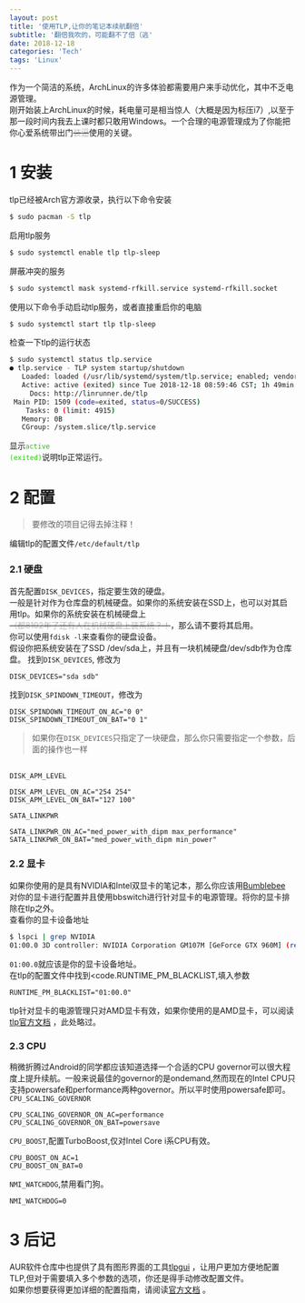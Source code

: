 ```yaml
---
layout: post
title: '使用TLP,让你的笔记本续航翻倍'
subtitle: '翻倍我吹的，可能翻不了倍（逃'
date: 2018-12-18
categories: 'Tech'
tags: 'Linux'
---
```

作为一个简洁的系统，ArchLinux的许多体验都需要用户来手动优化，其中不乏电源管理。  
刚开始装上ArchLinux的时候，耗电量可是相当惊人（大概是因为标压i7）,以至于那一段时间内我去上课时都只敢用Windows。一个合理的电源管理成为了你能把你心爱系统带出门~~<nobr style="color: #b6b6b6">装逼</nobr>~~使用的关键。

# 1 安装
tlp已经被Arch官方源收录，执行以下命令安装
~~~bash
$ sudo pacman -S tlp
~~~
启用tlp服务
~~~bash
$ sudo systemctl enable tlp tlp-sleep
~~~
屏蔽冲突的服务
~~~bash
$ sudo systemctl mask systemd-rfkill.service systemd-rfkill.socket
~~~
使用以下命令手动启动tlp服务，或者直接重启你的电脑
~~~bash
$ sudo systemctl start tlp tlp-sleep
~~~
检查一下tlp的运行状态
~~~bash
$ sudo systemctl status tlp.service
● tlp.service - TLP system startup/shutdown
   Loaded: loaded (/usr/lib/systemd/system/tlp.service; enabled; vendor preset: disabled)
   Active: active (exited) since Tue 2018-12-18 08:59:46 CST; 1h 49min ago
     Docs: http://linrunner.de/tlp
 Main PID: 1509 (code=exited, status=0/SUCCESS)
    Tasks: 0 (limit: 4915)
   Memory: 0B
   CGroup: /system.slice/tlp.service
~~~
显示<code style="color: #1ecb00">active (exited)</code>说明tlp正常运行。

# 2 配置

>要修改的项目记得去掉注释！

编辑tlp的配置文件<code>/etc/default/tlp</code>
### 2.1 硬盘
首先配置<code>DISK_DEVICES</code>，指定要生效的硬盘。  
一般是针对作为仓库盘的机械硬盘。如果你的系统安装在SSD上，也可以对其启用tlp。如果你的系统安装在机械硬盘上~~<nobr style="color: #b6b6b6">（都8102年了还有人在机械硬盘上装系统？！</nobr>~~，那么请不要将其启用。  
你可以使用<code>fdisk -l</code>来查看你的硬盘设备。  
假设你把系统安装在了SSD /dev/sda上，并且有一块机械硬盘/dev/sdb作为仓库盘。
找到<code>DISK_DEVICES</code>,
修改为
~~~text
DISK_DEVICES="sda sdb"
~~~

找到<code>DISK_SPINDOWN_TIMEOUT</code>，修改为
~~~text
DISK_SPINDOWN_TIMEOUT_ON_AC="0 0"
DISK_SPINDOWN_TIMEOUT_ON_BAT="0 1"
~~~
>如果你在<code>DISK_DEVICES</code>只指定了一块硬盘，那么你只需要指定一个参数，后面的操作也一样


<br><code>DISK_APM_LEVEL</code>
~~~text
DISK_APM_LEVEL_ON_AC="254 254"
DISK_APM_LEVEL_ON_BAT="127 100"
~~~

<code>SATA_LINKPWR</code>
~~~text
SATA_LINKPWR_ON_AC="med_power_with_dipm max_performance"
SATA_LINKPWR_ON_BAT="med_power_with_dipm min_power"
~~~

### 2.2 显卡
如果你使用的是具有NVIDIA和Intel双显卡的笔记本，那么你应该用[Bumblebee](https://wiki.archlinux.org/index.php/bumblebee) 对你的显卡进行配置并且使用bbswitch进行针对显卡的电源管理。将你的显卡排除在tlp之外。  
查看你的显卡设备地址
~~~bash
$ lspci | grep NVIDIA
01:00.0 3D controller: NVIDIA Corporation GM107M [GeForce GTX 960M] (rev a2)
~~~
<code>01:00.0</code>就应该是你的显卡设备地址。  
在tlp的配置文件中找到<code.RUNTIME_PM_BLACKLIST</code>,填入参数
~~~text
RUNTIME_PM_BLACKLIST="01:00.0"
~~~
tlp针对显卡的电源管理只对AMD显卡有效，如果你使用的是AMD显卡，可以阅读[tlp官方文档](https://linrunner.de/en/tlp/docs/tlp-configuration.html#graphics) ，此处略过。

### 2.3 CPU
稍微折腾过Android的同学都应该知道选择一个合适的CPU governor可以很大程度上提升续航。一般来说最佳的governor的是ondemand,然而现在的Intel CPU只支持powersafe和performance两种governor。所以平时使用powersafe即可。  
<code>CPU_SCALING_GOVERNOR</code>
~~~text
CPU_SCALING_GOVERNOR_ON_AC=performance
CPU_SCALING_GOVERNOR_ON_BAT=powersave
~~~

<code>CPU_BOOST</code>,配置TurboBoost,仅对Intel Core i系CPU有效。
~~~text
CPU_BOOST_ON_AC=1
CPU_BOOST_ON_BAT=0
~~~
<code>NMI_WATCHDOG</code>,禁用看门狗。
~~~text
NMI_WATCHDOG=0
~~~

# 3 后记
AUR软件仓库中也提供了具有图形界面的工具[tlpgui](https://aur.archlinux.org/packages/tlpui-git/) ，让用户更加方便地配置TLP,但对于需要填入多个参数的选项，你还是得手动修改配置文件。  
如果你想要获得更加详细的配置指南，请阅读[官方文档](https://linrunner.de/en/tlp/docs/tlp-configuration.html) 。  